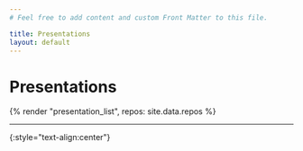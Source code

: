 ```yaml
---
# Feel free to add content and custom Front Matter to this file.

title: Presentations
layout: default
---
```


# Presentations

{% render "presentation_list", repos: site.data.repos %}

----
{:style="text-align:center"}
